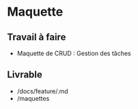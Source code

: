 # Maquette

## Travail à faire

- Maquette de CRUD : Gestion des tâches

## Livrable
- /docs/feature/.md
- /maquettes